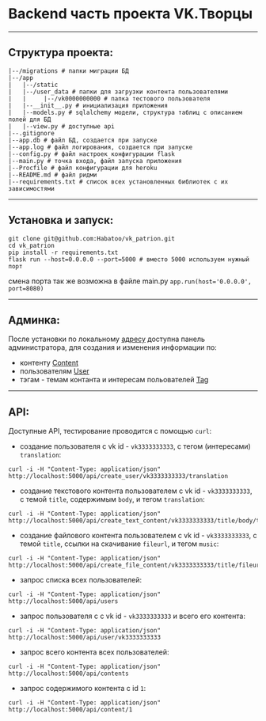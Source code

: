 # Backend часть проекта VK.Творцы
***
## Структура проекта:
```
|--/migrations # папки миграции БД
|--/app
|   |--/static
|   |--/user_data # папки для загрузки контента пользователями
|   |     |--/vk0000000000 # папка тестового пользователя
|   |--__init__.py # инициализация приложения
|   |--models.py # sqlalchemy модели, структура таблиц с описанием полей для БД
|   |--view.py # доступные api 
|--.gitignore
|--app.db # файл БД, создается при запуске
|--app.log # файл логирования, создается при запуске
|--config.py # файл настроек конфигурации flask 
|--main.py # точка входа, файл запуска приложения 
|--Procfile # файл конфигурации для heroku
|--README.md # файл ридми
|--requirements.txt # список всех установленных библиотек с их зависимостями
```
***
## Установка и запуск:
```
git clone git@github.com:Habatoo/vk_patrion.git
cd vk_patrion
pip install -r requirements.txt
flask run --host=0.0.0.0 --port=5000 # вместо 5000 используем нужный порт
```

смена порта так же возможна в файле main.py ```app.run(host='0.0.0.0', port=8080)```
***
## Админка:
После установки по локальному [адресу](http://localhost:5000/admin) доступна панель администратора, для создания и изменения информации по:
 - контенту [Content](http://localhost:5000/admin/content)
 - пользователям [User](http://localhost:5000/admin/user)
 - тэгам - темам контанта и интересам польователей [Tag](http://localhost:5000/admin/tag)
***
## API:
Доступные API, тестирование проводится с помощью ```curl```:
- создание пользователя c vk id - ```vk3333333333```, с тегом (интересами) ```translation```:

```
curl -i -H "Content-Type: application/json" http://localhost:5000/api/create_user/vk3333333333/translation
```

- создание текстового контента пользователем с vk id - ```vk3333333333```, с темой ```title```, содержимым ```body```, и тегом ```translation```:

```
curl -i -H "Content-Type: application/json" http://localhost:5000/api/create_text_content/vk3333333333/title/body/translation
```

- создание файлового контента пользователем с vk id - ```vk3333333333```, с темой ```title```, ссылки на скачивание ```fileurl```, и тегом ```music```:

```
curl -i -H "Content-Type: application/json" http://localhost:5000/api/create_file_content/vk3333333333/title/fileurl/music
```

- запрос списка всех пользователей:

```curl -i -H "Content-Type: application/json" http://localhost:5000/api/users```

- запрос пользователя с c vk id - ```vk3333333333``` и всего его контента:

```curl -i -H "Content-Type: application/json" http://localhost:5000/api/user/vk3333333333```

- запрос всего контента всех пользователей:

```curl -i -H "Content-Type: application/json" http://localhost:5000/api/contents```

- запрос содержимого контента с id ```1```:

```curl -i -H "Content-Type: application/json" http://localhost:5000/api/content/1```
 




